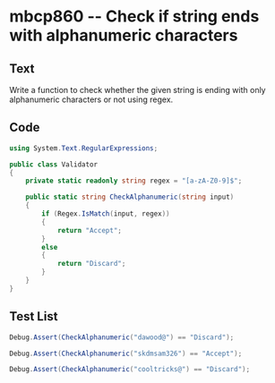 # mbcp860 -- Check if string ends with alphanumeric characters

## Text

Write a function to check whether the given string is ending with only alphanumeric characters or not using regex.

## Code

```csharp
using System.Text.RegularExpressions;

public class Validator
{
    private static readonly string regex = "[a-zA-Z0-9]$";

    public static string CheckAlphanumeric(string input)
    {
        if (Regex.IsMatch(input, regex))
        {
            return "Accept";
        }
        else
        {
            return "Discard";
        }
    }
}
```

## Test List

```csharp
Debug.Assert(CheckAlphanumeric("dawood@") == "Discard");
```

```csharp
Debug.Assert(CheckAlphanumeric("skdmsam326") == "Accept");
```

```csharp
Debug.Assert(CheckAlphanumeric("cooltricks@") == "Discard");
```
